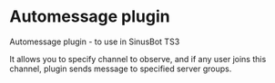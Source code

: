 # Automessage plugin
Automessage plugin - to use in SinusBot TS3

It allows you to specify channel to observe, and if any user joins this channel, plugin sends message to specified server groups.
